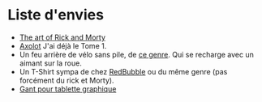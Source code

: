 # Liste d'envies

* [The art of Rick and Morty](https://www.amazon.fr/dp/1785656856/?coliid=I7ADVLU7TI88T&colid=4F3QBSHH2EOF&psc=1&ref_=lv_ov_lig_dp_it)
* [Axolot](https://www.amazon.fr/dp/275605075X/?coliid=IKD5LJM4KZCXH&colid=4F3QBSHH2EOF&psc=1&ref_=lv_ov_lig_dp_it) J'ai déjà le Tome 1.
* Un feu arrière de vélo sans pile, de [ce genre](https://www.lecyclo.com/fr-ch/products/reelight-sl120-feux-de-signalisation-sans-piles-avec-autonomie). Qui se recharge avec un aimant sur la roue.
* Un T-Shirt sympa de chez [RedBubble](https://www.redbubble.com/g/t-shirts) ou du même genre (pas forcément du rick et Morty).
* [Gant pour tablette graphique](https://www.gant-dessin.fr/pourquoi-gant-tablette-graphique/)

